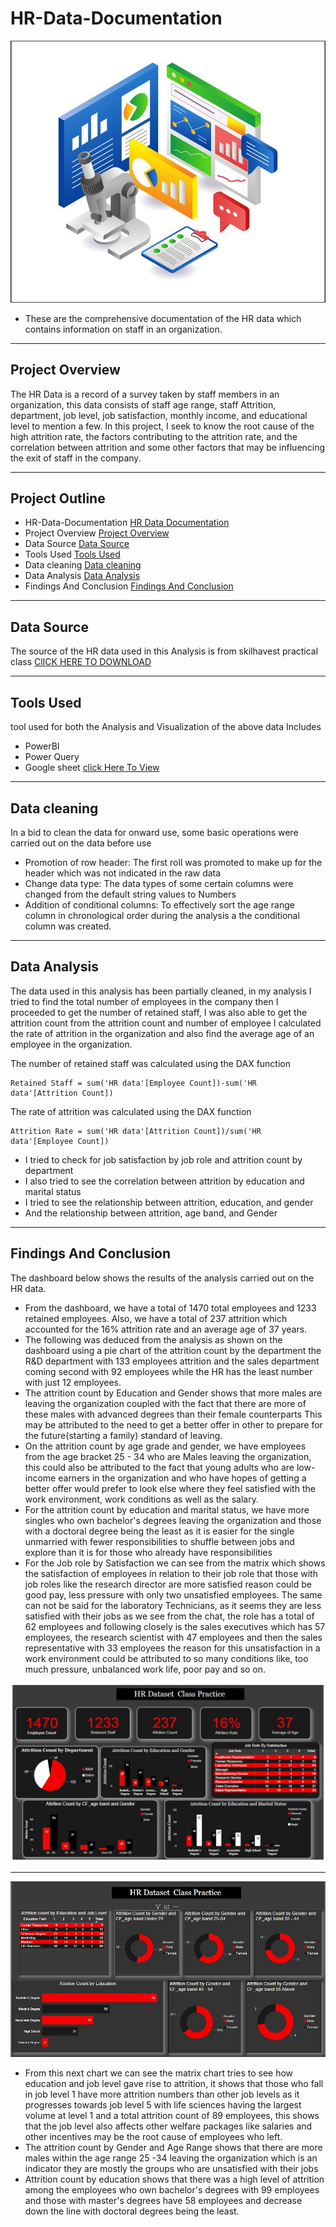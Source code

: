 # HR-Data-Documentation
![](HR.JPG)
- These are the comprehensive documentation of the HR data which contains information on staff in an organization.

---
## Project Overview
The HR Data is a record of a survey taken by staff members in an organization, this data consists of staff age range, staff Attrition, department, job level, job satisfaction, monthly income, and educational level to mention a few. 
In this project, I seek to know the root cause of the high attrition rate, the factors contributing to the attrition rate, and the correlation between attrition and some other factors that may be influencing the exit of staff in the company.
 
---
## Project Outline
- HR-Data-Documentation [HR Data Documentation](#hr-data-documentation)
- Project Overview [Project Overview](#project-overview)
- Data Source [Data Source](#data-source)
- Tools Used  [Tools Used](#tools-used)
- Data cleaning [Data cleaning](#data-cleaning)
- Data Analysis [Data Analysis](#data-analysis)
- Findings And Conclusion [Findings And Conclusion](#findings-and-conclusion)

---

## Data Source 
The source of the HR data used in this Analysis is from skilhavest practical class  [ClICK HERE TO DOWNLOAD](https://tinyurl.com/2udjsy98) 

---

## Tools Used 
 tool used for both the Analysis and Visualization of the above data Includes 
- PowerBI
- Power Query
- Google sheet [click Here To View](https://tinyurl.com/2udjsy98)
---
## Data cleaning 
In a bid to clean the data for onward use, some basic operations were carried out on the data before use

- Promotion of row header: The first roll was promoted to make up for the header which was not indicated in the raw data
- Change data type: The data types of some certain columns were changed from the default string values to Numbers
- Addition of conditional columns: To effectively sort the age range column in chronological order during the analysis a
  the conditional column was created. 
---
## Data Analysis
The data used in this analysis has been partially cleaned, in my analysis I tried to find the total number of employees in the company then I proceeded to get the number of retained staff, I was also able to get the attrition count from the attrition count and number of employee I calculated the rate of attrition in the organization and also find the average age of an employee in the organization. 

The number of retained staff was calculated using the DAX function
```
Retained Staff = sum('HR data'[Employee Count])-sum('HR data'[Attrition Count])
```
The rate of attrition was calculated using the DAX function 
```
Attrition Rate = sum('HR data'[Attrition Count])/sum('HR data'[Employee Count])
```
- I tried to check for job satisfaction by job role and attrition count by department
- I also tried to see the correlation between attrition by education and marital status
- I tried to see the relationship between attrition, education, and gender 
- And the relationship between attrition, age band, and Gender
---

## Findings And Conclusion
The dashboard below shows the results of the analysis carried out on the HR data.
- From  the dashboard, we have a total of 1470 total employees and 1233 retained employees. Also, we have a total of 237 attrition which accounted for the 16% attrition rate 
  and an average age of 37 years.
- The following was deduced from the analysis as shown on the dashboard using a pie chart of the attrition count by the department the R&D department with 133 employees 
  attrition and the sales department coming second with 92 employees while the HR has the least number with just 12 employees.
- The attrition count by Education and Gender shows that more males are leaving the organization coupled with the fact that there are more of these males with advanced 
  degrees than their female counterparts This may be attributed to the need to get a better offer in other to prepare for the future(starting a family) standard of leaving.
- On the attrition count by age grade and gender, we have employees from the age bracket 25 - 34 who are Males leaving the organization, this could also be attributed to the 
  fact that young adults who are low-income earners in the organization and who have hopes of getting a better offer would prefer to look else where they feel satisfied with 
  the work environment, work conditions as well as the salary.
- For the attrition count by education and marital status, we have more singles who own bachelor's degrees leaving the organization and those with a doctoral degree being 
  the least as it is easier for the single unmarried with fewer responsibilities to shuffle between jobs and explore than it is for those who already have responsibilities
- For the Job role by Satisfaction we can see from the matrix which shows the satisfaction of employees in relation to their job role that those with job roles like the 
  research director are  more satisfied reason could be good pay, less pressure with only two unsatisfied employees. The same can not be said for the laboratory Technicians,   as it seems they are less satisfied with their jobs as we see from the chat, the role has a total of 62 employees and following closely is the sales executives which has     57 employees, the research scientist with 47 employees and then the sales representative with 33 employees the reason for this unsatisfaction in a work environment could     be attributed to so many conditions like, too much pressure, unbalanced work life, poor pay and so on.
  
![](HR1.JPG)

---
![](HR2.JPG)

- From this next chart we can see the matrix chart tries to see how education and job level gave rise to attrition, it shows that those who fall in job level 1 have more 
  attrition numbers than other job levels as it progresses towards job level 5 with life sciences having the largest volume at level 1 and a total attrition count of 89       employees, this shows that the job level also affects other welfare packages like salaries and other incentives may be the root cause of employees who left.
- The attrition count by Gender and Age Range shows that there are more males within the  age range 25 -34 leaving  the organization which is an indicator they are mostly 
  the groups who are unsatisfied with their jobs
- Attrition count by education shows that there was a high level of attrition among the employees who own bachelor's degrees with 99 employees and those with master's 
  degrees have 58 employees and decrease down the line with doctoral degrees being the least.
